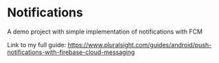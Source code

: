 # Notifications
A demo project with simple implementation of notifications with FCM

Link to my full guide:
https://www.pluralsight.com/guides/android/push-notifications-with-firebase-cloud-messaging
